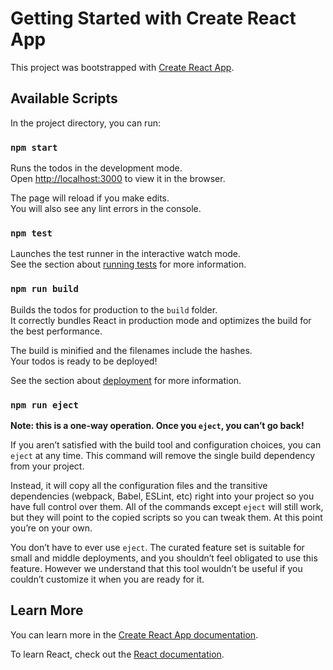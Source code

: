 # Getting Started with Create React App

This project was bootstrapped with [Create React App](https://github.com/facebook/create-react-todos).

## Available Scripts

In the project directory, you can run:

### `npm start`

Runs the todos in the development mode.\
Open [http://localhost:3000](http://localhost:3000) to view it in the browser.

The page will reload if you make edits.\
You will also see any lint errors in the console.

### `npm test`

Launches the test runner in the interactive watch mode.\
See the section about [running tests](https://facebook.github.io/create-react-todos/docs/running-tests) for more information.

### `npm run build`

Builds the todos for production to the `build` folder.\
It correctly bundles React in production mode and optimizes the build for the best performance.

The build is minified and the filenames include the hashes.\
Your todos is ready to be deployed!

See the section about [deployment](https://facebook.github.io/create-react-todos/docs/deployment) for more information.

### `npm run eject`

**Note: this is a one-way operation. Once you `eject`, you can’t go back!**

If you aren’t satisfied with the build tool and configuration choices, you can `eject` at any time. This command will remove the single build dependency from your project.

Instead, it will copy all the configuration files and the transitive dependencies (webpack, Babel, ESLint, etc) right into your project so you have full control over them. All of the commands except `eject` will still work, but they will point to the copied scripts so you can tweak them. At this point you’re on your own.

You don’t have to ever use `eject`. The curated feature set is suitable for small and middle deployments, and you shouldn’t feel obligated to use this feature. However we understand that this tool wouldn’t be useful if you couldn’t customize it when you are ready for it.

## Learn More

You can learn more in the [Create React App documentation](https://facebook.github.io/create-react-todos/docs/getting-started).

To learn React, check out the [React documentation](https://reactjs.org/).
